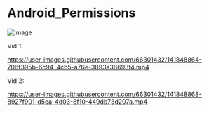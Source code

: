 # Android_Permissions
![image](https://user-images.githubusercontent.com/66301432/141849138-f9f9ddc0-1e32-4583-9bde-d1dba384e6b3.png)


Vid 1:

https://user-images.githubusercontent.com/66301432/141848864-706f395b-6c94-4cb5-a76e-3893a38693f4.mp4

Vid 2:

https://user-images.githubusercontent.com/66301432/141848868-8927f901-d5ea-4d03-8f10-449db73d207a.mp4
